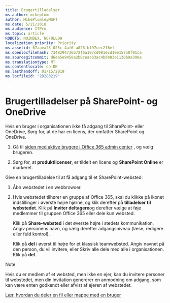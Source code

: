 ```yaml
---
title: Brugertilladelser
ms.author: mikeplum
author: MikePlumleyMSFT
ms.date: 5/21/2018
ms.audience: ITPro
ms.topic: article
ROBOTS: NOINDEX, NOFOLLOW
localization_priority: Priority
ms.assetid: 67aaea23-025c-4af6-a826-bf97cec216ef
ms.openlocfilehash: 7348294736b72f6a197cd981ecd19e15750f91ca
ms.sourcegitcommit: d6ea5e9458a2b8ceaab3ac4bd483e1130b9a398a
ms.translationtype: MT
ms.contentlocale: da-DK
ms.lasthandoff: 01/15/2019
ms.locfileid: "28283219"
---
```

# <a name="user-permissions-in-sharepoint-and-onedrive"></a>Brugertilladelser på SharePoint- og OneDrive

Hvis en bruger i organisationen ikke få adgang til SharePoint- eller OneDrive, Sørg for, at de har en licens, der omfatter SharePoint og OneDrive. 
  
1. Gå til [siden med aktive brugere i Office 365 admin center](https://portal.office.com/adminportal/home#/users) , og vælg brugeren. 
    
2. Sørg for, at **produktlicenser**, er tildelt en licens og **SharePoint Online** er markeret. 
    
 Give en brugertilladelse til at få adgang til et SharePoint-websted: 
  
1. Åbn webstedet i en webbrowser.
    
2. Hvis webstedet tilhører en gruppe af Office 365, skal du klikke på ikonet indstillinger i øverste højre hjørne, og klik derefter på **tilladelser til webstedet**. Klik på **Inviter deltagere**og derefter vælge at føje medlemmer til gruppen Office 365 eller dele kun websted. 
    
    Klik på **Share-websted** i det øverste højre i stedets kommunikation, Angiv personens navn, og vælg derefter adgangsniveau (læse, redigere eller fuld kontrol). 
    
    Klik på **del** i øverst til højre for et klassisk teamwebsted. Angiv navnet på den person, du vil invitere, eller Skriv alle dele med alle i organisationen. Klik på **del**.
    
> [!NOTE]
> Hvis du er medlem af et websted, men ikke en ejer, kan du invitere personer til webstedet, men din invitation genererer en anmodning om adgang, som kan være enten godkendt eller afvist af ejeren af webstedet. 
  
[Lær, hvordan du deler en fil eller mappe med en bruger](https://go.microsoft.com/fwlink/?linkid=533408)
  

